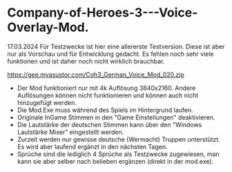# Company-of-Heroes-3---Voice-Overlay-Mod.
17.03.2024
Für Testzwecke ist hier eine allererste Testversion. Diese ist aber nur als Vorschau und für Entwicklung gedacht. Es fehlen noch sehr viele funktionen und ist daher noch nicht wirklich brauchbar.

https://gee.myasustor.com/Coh3_German_Voice_Mod_020.zip

- Der Mod funktioniert nur mit 4k Auflösung 3840x2160. Andere Auflösungen können nicht funktionieren und können auch nicht hinzugefügt werden. 
- Die Mod.Exe muss während des Spiels im Hintergrund laufen.
- Originale InGame Stimmen in den "Game Einstellungen" deaktivieren.
- Die Lautstärke der deutschen Stimmen kann über den "Windows Lautstärke Mixer" eingestellt werden. 
- Zurzeit werden nur gewisse deutsche (Wermacht) Truppen unterstützt. Es wird aber laufend ergänzt in den nächsten Tagen.
- Sprüche sind die lediglich 4 Sprüche als Testzwecke zugewiesen, man kann sie aber selber nach belieben ergänzen (direkt in der mod.exe).
